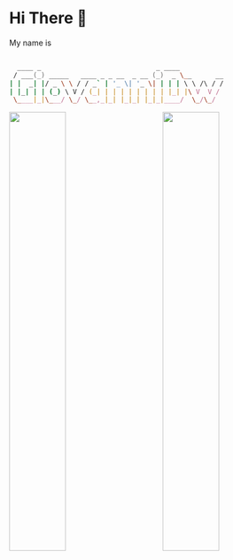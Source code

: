 # Hi There 👋

My name is 

```zsh

  ____ _                             _ ____
 / ___(_) _____   ____ _ _ __  _ __ (_)  _ \__      __
| |  _| |/ _ \ \ / / _` | '_ \| '_ \| | | | \ \ /\ / /
| |_| | | (_) \ V / (_| | | | | | | | | |_| |\ V  V /
 \____|_|\___/ \_/ \__,_|_| |_|_| |_|_|____/  \_/\_/

```


<a href="https://github.com/GiovanniDw?tab=repositories">
  <img align="left" width="45%" src="https://github-readme-stats.vercel.app/api/top-langs/?username=GiovanniDw&layout=compact&langs_count=6" />
</a>
<a href="https://github.com/GiovanniDw">
  <img align="right" width="45%" src="https://github-readme-stats.vercel.app/api?username=GiovanniDw&show_icons=true&count_private=true" />
</a>



<!--
**GiovanniDw/GiovanniDw** is a ✨ _special_ ✨ repository because its `README.md` (this file) appears on your GitHub profile.

Here are some ideas to get you started:

- 🔭 I’m currently working on ...
- 🌱 I’m currently learning ...
- 👯 I’m looking to collaborate on ...
- 🤔 I’m looking for help with ...
- 💬 Ask me about ...
- 📫 How to reach me: ...
- 😄 Pronouns: ...
- ⚡ Fun fact: ...
-->
